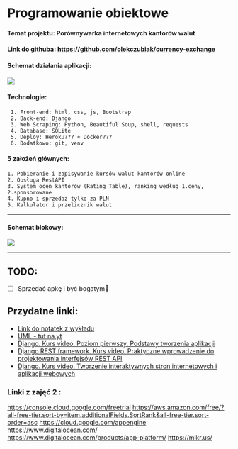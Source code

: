 # Programowanie obiektowe
 #### Temat projektu: **Porównywarka internetowych kantorów walut**
 #### Link do githuba: https://github.com/olekczubiak/currency-exchange
 
 #### Schemat działania aplikacji:

![](https://i.imgur.com/ZKzAKxK.jpg)


 #### Technologie: 
     1. Front-end: html, css, js, Bootstrap
     2. Back-end: Django
     3. Web Scraping: Python, Beautiful Soup, shell, requests
     4. Database: SQLite
     5. Deploy: Heroku??? + Docker???
     6. Dodatkowo: git, venv
     
 #### 5 założeń głównych:
    1. Pobieranie i zapisywanie kursów walut kantorów online
    2. Obsługa RestAPI 
    3. System ocen kantorów (Rating Table), ranking według 1.ceny, 2.sponsorowane 
    4. Kupno i sprzedaż tylko za PLN
    5. Kalkulator i przelicznik walut
    




---


#### Schemat blokowy:

![](https://i.imgur.com/J2AYxHp.jpg)

---

## TODO:
- [ ] Sprzedać apkę i być bogatym💸 




## Przydatne linki:
- [Link do notatek z wykładu](https://hackmd.io/@bpaszpwr/ETD006202P)
- [UML - tut na yt](https://www.youtube.com/watch?v=UI6lqHOVHic&ab_channel=Lucidchart)
- [Django. Kurs video. Poziom pierwszy. Podstawy tworzenia aplikacji](https://biblio.ebookpoint.pl/vdjan1/django-kurs-video-poziom-pierwszy-podstawy-tworzenia-aplikacji-cezary-kaszuba/w#tabs-3)
- [Django REST framework. Kurs video. Praktyczne wprowadzenie do projektowania interfejsów REST API](https://biblio.ebookpoint.pl/djrefr/django-rest-framework-kurs-video-praktyczne-wprowadzenie-do-projektowania-interfejsow-rest-api-sebastian-opalczynski/w)
- [Django. Kurs video. Tworzenie interaktywnych stron internetowych i aplikacji webowych](https://biblio.ebookpoint.pl/vdjapp/django-kurs-video-tworzenie-interaktywnych-stron-internetowych-i-aplikacji-webowych-roman-kierzkowski/w)

### Linki z zajęć 2 : 
https://console.cloud.google.com/freetrial
https://aws.amazon.com/free/?all-free-tier.sort-by=item.additionalFields.SortRank&all-free-tier.sort-order=asc
https://cloud.google.com/appengine
https://www.digitalocean.com/
https://www.digitalocean.com/products/app-platform/
https://mikr.us/

